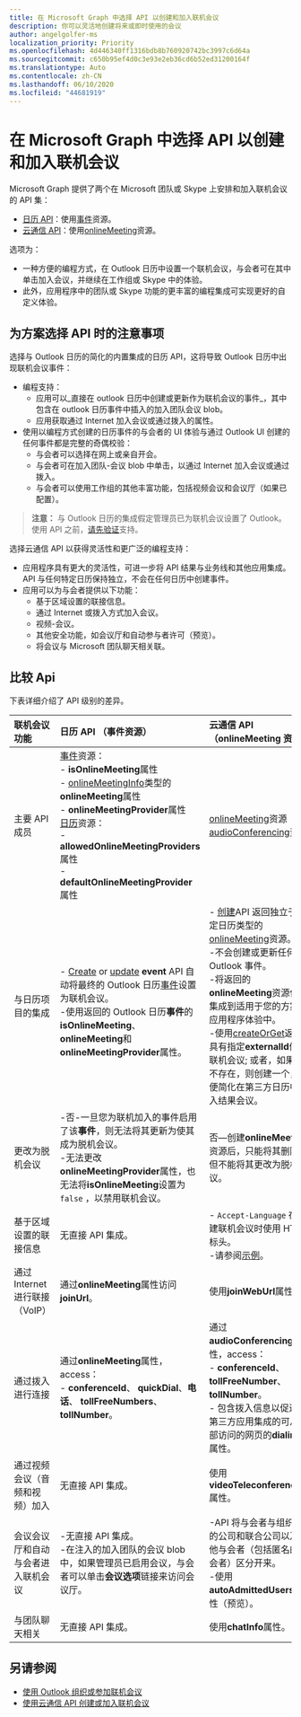```yaml
---
title: 在 Microsoft Graph 中选择 API 以创建和加入联机会议
description: 你可以灵活地创建将来或即时使用的会议
author: angelgolfer-ms
localization_priority: Priority
ms.openlocfilehash: 4d446340ff1316bdb8b760920742bc3997c6d64a
ms.sourcegitcommit: c650b95ef4d0c3e93e2eb36cd6b52ed31200164f
ms.translationtype: Auto
ms.contentlocale: zh-CN
ms.lasthandoff: 06/10/2020
ms.locfileid: "44681919"
---
```

# <a name="choose-an-api-in-microsoft-graph-to-create-and-join-online-meetings"></a>在 Microsoft Graph 中选择 API 以创建和加入联机会议

Microsoft Graph 提供了两个在 Microsoft 团队或 Skype 上安排和加入联机会议的 API 集：

- [日历 API](outlook-calendar-online-meetings.md)：使用[事件](/graph/api/resources/event)资源。
- [云通信 API](cloud-communications-online-meetings.md)：使用[onlineMeeting](/graph/api/resources/onlineMeeting)资源。

选项为：
- 一种方便的编程方式，在 Outlook 日历中设置一个联机会议，与会者可在其中单击加入会议，并继续在工作组或 Skype 中的体验。
- 此外，应用程序中的团队或 Skype 功能的更丰富的编程集成可实现更好的自定义体验。

## <a name="considerations-when-choosing-an-api-for-your-scenario"></a>为方案选择 API 时的注意事项

选择与 Outlook 日历的简化的内置集成的日历 API，这将导致 Outlook 日历中出现联机会议事件：
- 编程支持：
  - 应用可以_直接在 outlook 日历中创建或更新作为联机会议的事件_，其中包含在 outlook 日历事件中插入的加入团队会议 blob。
  - 应用获取通过 Internet 加入会议或通过拨入的属性。
- 使用以编程方式创建的日历事件的与会者的 UI 体验与通过 Outlook UI 创建的任何事件都是完整的奇偶校验：
  - 与会者可以选择在网上或亲自开会。
  - 与会者可在加入团队-会议 blob 中单击，以通过 Internet 加入会议或通过拨入。
  - 与会者可以使用工作组的其他丰富功能，包括视频会议和会议厅（如果已配置）。

> **注意：** 与 Outlook 日历的集成假定管理员已为联机会议设置了 Outlook。 使用 API 之前，[请先验证](/microsoftteams/exchange-teams-interact)支持。

选择云通信 API 以获得灵活性和更广泛的编程支持：
- 应用程序具有更大的灵活性，可进一步将 API 结果与业务线和其他应用集成。 API 与任何特定日历保持独立，不会在任何日历中创建事件。
- 应用可以为与会者提供以下功能：
  - 基于区域设置的联接信息。
  - 通过 Internet 或拨入方式加入会议。
  - 视频-会议。
  - 其他安全功能，如会议厅和自动参与者许可（预览）。
  - 将会议与 Microsoft 团队聊天相关联。

## <a name="comparing-the-apis"></a>比较 Api

下表详细介绍了 API 级别的差异。 


| 联机会议功能 | 日历 API （事件资源） | 云通信 API （onlineMeeting 资源）             |
|:-----------------------|:------------------------------|:-------------------------------------------------------------|
| 主要 API 成员 | [事件](/graph/api/resources/event)资源： <br>- **isOnlineMeeting**属性 <br>- [onlineMeetingInfo](/graph/api/resources/onlinemeetinginfo)类型的**onlineMeeting**属性 <br>- **onlineMeetingProvider**属性 <br> [日历](/graph/api/resources/calendar)资源： <br>- **allowedOnlineMeetingProviders**属性 <br>- **defaultOnlineMeetingProvider**属性 <br> | [onlineMeeting](/graph/api/resources/onlinemeeting)资源 <br> [audioConferencing](/graph/api/resources/audioconferencing)资源
| 与日历项目的集成 | <br>- [Create](/graph/api/user-post-events) or [update](/graph/api/event-update) **event** API 自动将最终的 Outlook 日历[事件](/graph/api/resources/event)设置为联机会议。<br>-使用返回的 Outlook 日历**事件**的**isOnlineMeeting**、 **onlineMeeting**和**onlineMeetingProvider**属性。  | - [创建](/graph/api/application-post-onlinemeetings)API 返回独立于特定日历类型的[onlineMeeting](/graph/api/resources/onlinemeeting)资源。 <br>-不会创建或更新任何 Outlook 事件。 <br>-将返回的**onlineMeeting**资源信息集成到适用于您的方案的应用程序体验中。 <br>-使用[createOrGet](/graph/api/onlinemeeting-createorget?view=graph-rest-beta)返回具有指定**externalId**值的联机会议; 或者，如果尚不存在，则创建一个，以便简化在第三方日历中嵌入结果会议。 |
| 更改为脱机会议 | -否-一旦您为联机加入的事件启用了该**事件**，则无法将其更新为使其成为脱机会议。<br>-无法更改**onlineMeetingProvider**属性，也无法将**isOnlineMeeting**设置为 `false` ，以禁用联机会议。 | 否—创建**onlineMeeting**资源后，只能将其删除，但不能将其更改为脱机会议。 |
| 基于区域设置的联接信息 | 无直接 API 集成。 | - `Accept-Language` 在创建联机会议时使用 HTTP 标头。 <br>-请参阅[示例](/graph/api/application-post-onlinemeetings?view=graph-rest-beta#example-2-create-an-online-meeting-with-user-token)。 |
| 通过 Internet 进行联接（VoIP） | 通过**onlineMeeting**属性访问**joinUrl**。  | 使用**joinWebUrl**属性。 |
| 通过拨入进行连接 | 通过**onlineMeeting**属性，access： <br>- **conferenceId**、 **quickDial**、**电话**、 **tollFreeNumbers**、 **tollNumber**。 |通过**audioConferencing**属性，access： <br> - **conferenceId**、 **tollFreeNumber**、 **tollNumber**。<br> - 包含拨入信息以促进与第三方应用集成的可从外部访问的网页的**dialinUrl**属性。 |
| 通过视频会议（音频和视频）加入 | 无直接 API 集成。 | 使用**videoTeleconferenceId**属性。 |
| 会议会议厅和自动与会者进入联机会议 | -无直接 API 集成。<br>-在注入的加入团队的会议 blob 中，如果管理员已启用会议，与会者可以单击**会议选项**链接来访问会议厅。 |-API 将与会者与组织者的公司和联合公司以及其他与会者（包括匿名的与会者）区分开来。  <br>-使用**autoAdmittedUsers**属性（预览）。  |
| 与团队聊天相关 | 无直接 API 集成。 | 使用**chatInfo**属性。 |


## <a name="see-also"></a>另请参阅
- [使用 Outlook 组织或参加联机会议](outlook-calendar-online-meetings.md)
- [使用云通信 API 创建或加入联机会议](cloud-communications-online-meetings.md)